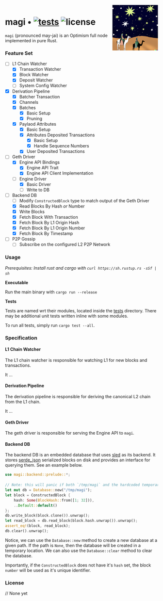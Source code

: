 <img align="right" width="150" height="150" top="100" src="./assets/magi.png">

# magi • [![tests](https://github.com/a16z/magi/actions/workflows/test.yml/badge.svg?label=tests)](https://github.com/a16z/magi/actions/workflows/test.yml) ![license](https://img.shields.io/github/license/a16z/magi?label=license)

`magi` (pronounced may-jai) is an Optimism full node implemented in pure Rust.


### Feature Set

- [ ] L1 Chain Watcher
    - [x] Transaction Watcher
    - [x] Block Watcher
    - [x] Deposit Watcher
    - [ ] System Config Watcher
- [x] Derivation Pipeline
    - [x] Batcher Transaction
    - [x] Channels
    - [x] Batches
        - [x] Basic Setup
        - [x] Pruning
    - [x] Paylaod Attributes
        - [x] Basic Setup
        - [x] Attributes Deposited Transactions
            - [x] Basic Setup
            - [x] Handle Sequence Numbers
        - [x] User Deposited Transactions
- [ ] Geth Driver
    - [x] Engine API Bindings
        - [x] Engine API Trait
        - [x] Engine API Client Implementation
    - [ ] Engine Driver
        - [x] Basic Driver
        - [ ] Write to DB
- [ ] Backend DB
    - [ ] Modify `ConstructedBlock` type to match output of the Geth Driver
    - [x] Read Blocks By Hash _or_ Number
    - [x] Write Blocks
    - [x] Fetch Block With Transaction
    - [x] Fetch Block By L1 Origin Hash
    - [x] Fetch Block By L1 Origin Number
    - [x] Fetch Block By Timestamp
- [ ] P2P Gossip
    - [ ] Subscribe on the configured L2 P2P Network

### Usage

_Prerequisites: Install rust and cargo with `curl https://sh.rustup.rs -sSf | sh`_

**Executable**

Run the main binary with `cargo run --release`

**Tests**

Tests are named wrt their modules, located inside the [tests](./tests) directory. There may be additional unit tests written inline with some modules.

To run all tests, simply run `cargo test --all`.

### Specification

#### L1 Chain Watcher

The L1 chain watcher is responsible for watching L1 for new blocks and transactions.

It ...

#### Derivation Pipeline

The derivation pipeline is responsible for deriving the canonical L2 chain from the L1 chain.

It ...

#### Geth Driver

The geth driver is responsible for serving the Engine API to `magi`.

#### Backend DB

The backend DB is an embedded database that uses [sled](https://docs.rs/sled/latest/sled/index.html) as its backend.
It stores [serde_json](https://docs.rs/serde_json/latest/serde_json/index.html) serialized blocks on disk and provides an interface for querying them. See an example below.

```rust
use magi::backend::prelude::*;

// Note: this will panic if both `/tmp/magi` and the hardcoded temporary location cannot be used.
let mut db = Database::new("/tmp/magi");
let block = ConstructedBlock {
    hash: Some(BlockHash::from([1; 32])),
    ..Default::default()
};
db.write_block(block.clone()).unwrap();
let read_block = db.read_block(block.hash.unwrap()).unwrap();
assert_eq!(block, read_block);
db.clear().unwrap();
```

Notice, we can use the `Database::new` method to create a new database at a given path. If the path is `None`, then the database will be created in a temporary location. We can also use the `Database::clear` method to clear the database.

Importantly, if the `ConstructedBlock` does not have it's `hash` set, the block `number` will be used as it's unique identifier.


### License

// None yet
